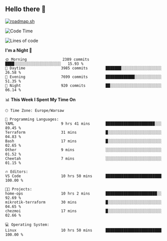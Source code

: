 ## Hello there 👋

[![roadmap.sh](https://roadmap.sh/card/wide/66979ceebf471856f5e911d3?variant=dark)](https://roadmap.sh)

<!--
**vrozaksen/vrozaksen** is a ✨ _special_ ✨ repository because its `README.md` (this file) appears on your GitHub profile.

Here are some ideas to get you started:

- 🔭 I’m currently working on ...
- 🌱 I’m currently learning ...
- 👯 I’m looking to collaborate on ...
- 🤔 I’m looking for help with ...
- 💬 Ask me about ...
- 📫 How to reach me: ...
- 😄 Pronouns: ...
- ⚡ Fun fact: ...
-->

<!--START_SECTION:waka-->
![Code Time](http://img.shields.io/badge/Code%20Time-86%20hrs%2027%20mins-blue)

![Lines of code](https://img.shields.io/badge/From%20Hello%20World%20I%27ve%20Written-793.9%20thousand%20lines%20of%20code-blue)

**I'm a Night 🦉** 

```text
🌞 Morning                2389 commits        ████░░░░░░░░░░░░░░░░░░░░░   15.93 % 
🌆 Daytime                3985 commits        ███████░░░░░░░░░░░░░░░░░░   26.58 % 
🌃 Evening                7699 commits        █████████████░░░░░░░░░░░░   51.35 % 
🌙 Night                  920 commits         ██░░░░░░░░░░░░░░░░░░░░░░░   06.14 % 
```


📊 **This Week I Spent My Time On** 

```text
🕑︎ Time Zone: Europe/Warsaw

💬 Programming Languages: 
YAML                     9 hrs 41 mins       ██████████████████████░░░   89.45 % 
Terraform                31 mins             █░░░░░░░░░░░░░░░░░░░░░░░░   04.83 % 
Bash                     17 mins             █░░░░░░░░░░░░░░░░░░░░░░░░   02.65 % 
Other                    9 mins              ░░░░░░░░░░░░░░░░░░░░░░░░░   01.52 % 
Cheetah                  7 mins              ░░░░░░░░░░░░░░░░░░░░░░░░░   01.15 % 

🔥 Editors: 
VS Code                  10 hrs 50 mins      █████████████████████████   100.00 % 

🐱‍💻 Projects: 
home-ops                 10 hrs 2 mins       ███████████████████████░░   92.69 % 
mikrotik-terraform       30 mins             █░░░░░░░░░░░░░░░░░░░░░░░░   04.65 % 
chezmoi                  17 mins             █░░░░░░░░░░░░░░░░░░░░░░░░   02.66 % 

💻 Operating System: 
Linux                    10 hrs 50 mins      █████████████████████████   100.00 % 
```


<!--END_SECTION:waka-->